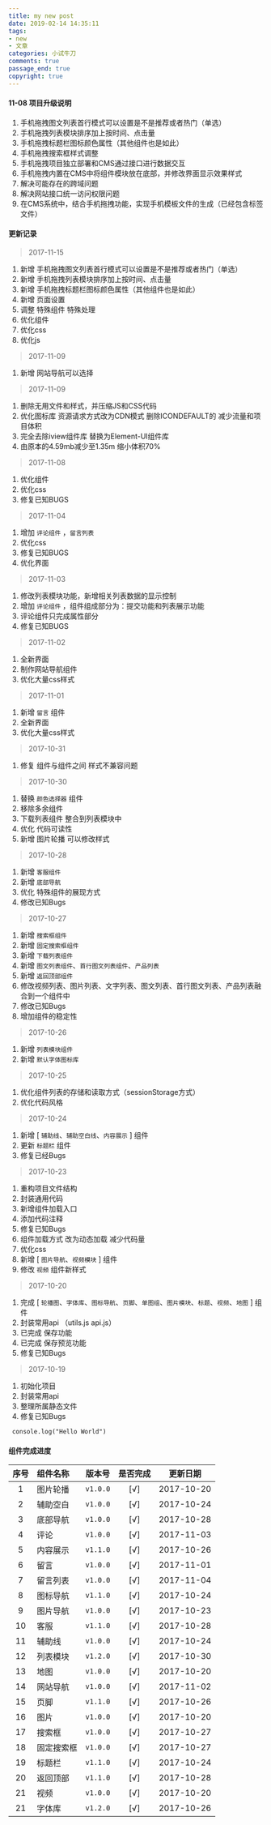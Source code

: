 ```yaml
---
title: my new post
date: 2019-02-14 14:35:11
tags: 
- new
- 文章
categories: 小试牛刀
comments: true
passage_end: true
copyright: true
---
```


#### 11-08 项目升级说明

1. 手机拖拽图文列表首行模式可以设置是不是推荐或者热门（单选）
2. 手机拖拽列表模块排序加上按时间、点击量
3. 手机拖拽标题栏图标颜色属性（其他组件也是如此）
4. 手机拖拽搜索框样式调整
5. 手机拖拽项目独立部署和CMS通过接口进行数据交互
6. 手机拖拽内置在CMS中将组件模块放在底部，并修改界面显示效果样式
7. 解决可能存在的跨域问题
8. 解决网站接口统一访问权限问题
9. 在CMS系统中，结合手机拖拽功能，实现手机模板文件的生成（已经包含标签文件）

<!--more-->

#### 更新记录

> 2017-11-15

1. 新增 手机拖拽图文列表首行模式可以设置是不是推荐或者热门（单选）
2. 新增 手机拖拽列表模块排序加上按时间、点击量
3. 新增 手机拖拽标题栏图标颜色属性（其他组件也是如此）
4. 新增 页面设置
5. 调整 特殊组件 特殊处理
6. 优化组件
7. 优化css
8. 优化js


> 2017-11-09

1. 新增 网站导航可以选择

> 2017-11-09

1. 删除无用文件和样式，并压缩JS和CSS代码
2. 优化图标库 资源请求方式改为CDN模式 删除ICONDEFAULT的 减少流量和项目体积
3. 完全去除iview组件库 替换为Element-UI组件库
5. 由原本的4.59mb减少至1.35m 缩小体积70%

> 2017-11-08

1. 优化组件
2. 优化css
3. 修复已知BUGS

> 2017-11-04

1. 增加 `评论组件` ，`留言列表`
2. 优化css
3. 修复已知BUGS
4. 优化界面

> 2017-11-03

1. 修改列表模块功能，新增相关列表数据的显示控制
2. 增加 `评论组件` ，组件组成部分为：提交功能和列表展示功能
3. 评论组件只完成属性部分
4. 修复已知BUGS

> 2017-11-02

1. 全新界面
2. 制作网站导航组件
3. 优化大量css样式

> 2017-11-01

1. 新增 `留言` 组件
2. 全新界面
3. 优化大量css样式

> 2017-10-31

1. 修复 组件与组件之间 样式不兼容问题

> 2017-10-30

1. 替换 `颜色选择器` 组件
2. 移除多余组件
3. 下载列表组件 整合到列表模块中
4. 优化 代码可读性
5. 新增 图片轮播 可以修改样式

> 2017-10-28

1. 新增 `客服组件`
2. 新增 `底部导航`
3. 优化 特殊组件的展现方式
4. 修改已知Bugs

> 2017-10-27

1. 新增 `搜索框组件`
2. 新增 `固定搜索框组件`
3. 新增 `下载列表组件`
4. 新增 `图文列表组件`、`首行图文列表组件`、`产品列表`
5. 新增 `返回顶部组件`
6. 修改视频列表、图片列表、文字列表、图文列表、首行图文列表、产品列表融合到一个组件中
7. 修改已知Bugs
8. 增加组件的稳定性

> 2017-10-26

1. 新增 `列表模块组件`
2. 新增 `默认字体图标库`

> 2017-10-25

1. 优化组件列表的存储和读取方式（sessionStorage方式）
2. 优化代码风格

> 2017-10-24

1. 新增 [ `辅助线`、`辅助空白线`、`内容展示` ] 组件
2. 更新 `标题栏` 组件
3. 修复已经Bugs

> 2017-10-23

1. 重构项目文件结构
2. 封装通用代码
3. 新增组件加载入口
4. 添加代码注释
5. 修复已知Bugs
6. 组件加载方式 改为动态加载 减少代码量
7. 优化css
8. 新增 [ `图片导航`、`视频模块` ] 组件
9. 修改 `视频` 组件新样式

> 2017-10-20

1. 完成 [ `轮播图`、`字体库`、`图标导航`、`页脚`、`单图组`、`图片模块`、`标题`、`视频`、`地图` ] 组件
2. 封装常用api （utils.js api.js）
3. 已完成 保存功能
4. 已完成 保存预览功能
5. 修复已知Bugs

> 2017-10-19

1. 初始化项目
2. 封装常用api
3. 整理所属静态文件
4. 修复已知Bugs


```
 console.log("Hello World")
```

#### 组件完成进度

| 序号 | 组件名称 | 版本号 | 是否完成 | 更新日期 |
| :-: | :- | :-: | :-: | :-: |
|1| 图片轮播 | `v1.0.0` | [√] | 2017-10-20 |
|2| 辅助空白 | `v1.0.0` | [√] | 2017-10-24 |
|3| 底部导航 | `v1.0.0` | [√] | 2017-10-28 |
|4| 评论 |`v1.0.0` | [√] | 2017-11-03 |
|5| 内容展示 |`v1.1.0` | [√] | 2017-10-26 |
|6| 留言 | `v1.0.0` | [√] | 2017-11-01 |
|7| 留言列表 | `v1.0.0` | [√] | 2017-11-04 |
|8| 图标导航 | `v1.1.0` | [√] | 2017-10-24 |
|9| 图片导航 | `v1.0.0` | [√] | 2017-10-23 |
|10| 客服 | `v1.1.0` | [√] | 2017-10-28 |
|11| 辅助线 | `v1.0.0` | [√] | 2017-10-24 |
|12| 列表模块 | `v1.2.0` | [√] | 2017-10-30 |
|13| 地图 | `v1.0.0` | [√] | 2017-10-20 |
|14| 网站导航 | `v1.0.0` | [√] | 2017-11-02 |
|15| 页脚 | `v1.1.0` | [√] | 2017-10-26 |
|16| 图片 | `v1.0.0` | [√] | 2017-10-20 |
|17| 搜索框 | `v1.0.0` | [√] | 2017-10-27 |
|18| 固定搜索框 | `v1.0.0` | [√] | 2017-10-27 |
|19| 标题栏 | `v1.1.0` | [√] | 2017-10-24 |
|20| 返回顶部 | `v1.1.0` | [√] | 2017-10-28 |
|21| 视频 | `v1.0.0` | [√] | 2017-10-20 |
|21| 字体库 | `v1.2.0` | [√] | 2017-10-26 |